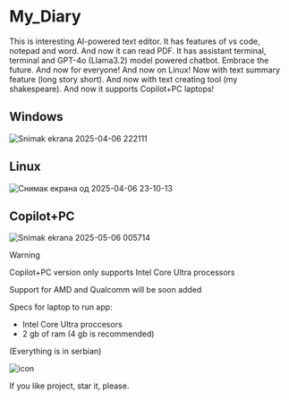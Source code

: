 # My_Diary
This is interesting AI-powered text editor. It has features of vs code, notepad and word. And now it can read PDF. It has assistant terminal, terminal and GPT-4o (Llama3.2) model powered chatbot. Embrace the future. And now for everyone! And now on Linux! Now with text summary feature (long story short). And now with text creating tool (my shakespeare). And now it supports Copilot+PC laptops!

## Windows

![Snimak ekrana 2025-04-06 222111](https://github.com/user-attachments/assets/be8758cc-1756-441f-825c-47e2071d15e6)

## Linux

![Снимак екрана од 2025-04-06 23-10-13](https://github.com/user-attachments/assets/681349e8-f4fd-49a8-b3ae-1b71ebed3013)

## Copilot+PC

![Snimak ekrana 2025-05-06 005714](https://github.com/user-attachments/assets/f33ddf6c-01c5-4db2-85d2-7843365bf751)

> [!Warning]
> Copilot+PC version only supports Intel Core Ultra processors
>
> Support for AMD and Qualcomm will be soon added
>
> Specs for laptop to run app:
> - Intel Core Ultra proccesors
> - 2 gb of ram (4 gb is recommended)

(Everything is in serbian)

![icon](https://github.com/Anonymous6598/My_Diary/assets/121385046/9d438e37-8822-4608-8458-df8b9f93b4bd)

If you like project, star it, please.
